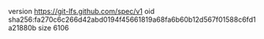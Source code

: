 version https://git-lfs.github.com/spec/v1
oid sha256:fa270c6c266d42abd0194f45661819a68fa6b60b12d567f01588c6fd1a21880b
size 6106

